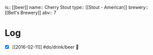 is:: [[beer]]
name:: Cherry Stout
type:: [[Stout - American]]
brewery:: [[Bell's Brewery]]
abv:: 7

# Log
- [x] [[2016-02-11]] #do/drink/beer 🤞
